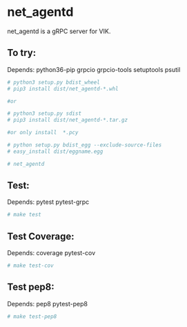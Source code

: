 net_agentd
========

net_agentd is a gRPC server for VIK.

## To try:
Depends: python36-pip grpcio grpcio-tools setuptools psutil
```sh
# python3 setup.py bdist_wheel
# pip3 install dist/net_agentd-*.whl

#or

# python3 setup.py sdist
# pip3 install dist/net_agentd-*.tar.gz

#or only install  *.pcy

# python setup.py bdist_egg --exclude-source-files
# easy_install dist/eggname.egg

# net_agentd
```
## Test:
Depends: pytest pytest-grpc
```sh
# make test
```
## Test Coverage:
Depends: coverage pytest-cov
```sh
# make test-cov
```
## Test pep8:
Depends: pep8 pytest-pep8
```sh
# make test-pep8
```